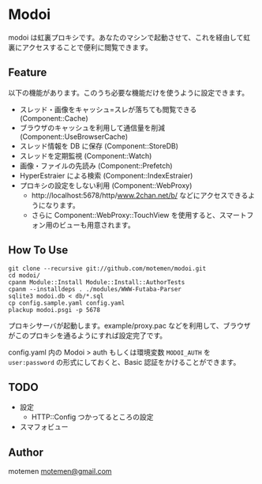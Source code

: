 Modoi
=====

modoi は虹裏プロキシです。あなたのマシンで起動させて、これを経由して虹裏にアクセスすることで便利に閲覧できます。

Feature
-------

以下の機能があります。このうち必要な機能だけを使うように設定できます。

 * スレッド・画像をキャッシュ=スレが落ちても閲覧できる (Component::Cache)
 * ブラウザのキャッシュを利用して通信量を削減 (Component::UseBrowserCache)
 * スレッド情報を DB に保存 (Component::StoreDB)
 * スレッドを定期監視 (Component::Watch)
 * 画像・ファイルの先読み (Component::Prefetch)
 * HyperEstraier による検索 (Component::IndexEstraier)
 * プロキシの設定をしない利用 (Component::WebProxy)
   * http://localhost:5678/http/www.2chan.net/b/ などにアクセスできるようになります。
   * さらに Component::WebProxy::TouchView を使用すると、スマートフォン用のビューも用意されます。

How To Use
----------

	git clone --recursive git://github.com/motemen/modoi.git
	cd modoi/
	cpanm Module::Install Module::Install::AuthorTests
	cpanm --installdeps . ./modules/WWW-Futaba-Parser
	sqlite3 modoi.db < db/*.sql
    cp config.sample.yaml config.yaml
	plackup modoi.psgi -p 5678

プロキシサーバが起動します。example/proxy.pac などを利用して、ブラウザがこのプロキシを通るようにすれば設定完了です。

config.yaml 内の Modoi > auth もしくは環境変数 `MODOI_AUTH` を `user:password` の形式にしておくと、Basic 認証をかけることができます。

TODO
----

 * 設定
   * HTTP::Config つかってるところの設定
 * スマフォビュー

Author
------

motemen <motemen@gmail.com>
